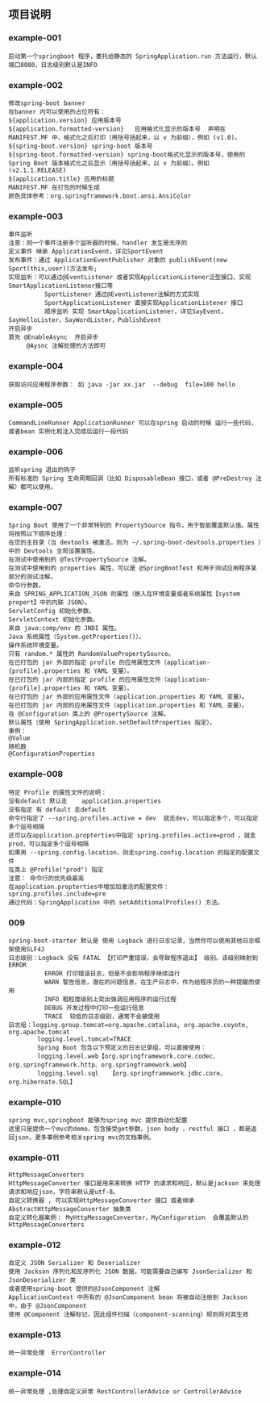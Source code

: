 
## 项目说明
### example-001
    启动第一个springboot 程序，委托给静态的 SpringApplication.run 方法运行，默认端口8080，日志级别默认是INFO
### example-002
    修改spring-boot banner
    在banner 内可以使用的占位符有：
    ${application.version} 应用版本号
    ${application.formatted-version}   应用格式化显示的版本号  声明在 MANIFEST.MF 中，格式化之后打印（用括号括起来，以 v 为前缀），例如 (v1.0)。
    ${spring-boot.version} spring-boot 版本号
    ${spring-boot.formatted-version} spring-boot格式化显示的版本号，使用的 Spring Boot 版本格式化之后显示（用括号括起来，以 v 为前缀）。例如 (v2.1.1.RELEASE)
    ${application.title} 应用的标题
    MANIFEST.MF 在打包的时候生成
    颜色具体参考：org.springframework.boot.ansi.AnsiColor
 
 ### example-003
    事件监听
    注意：同一个事件注册多个监听器的时候，handler 发生是无序的
    定义事件 继承 ApplicationEvent，详见SportEvent
    发布事件：通过 ApplicationEventPublisher 对象的 publishEvent(new Sport(this,user))方法发布;
    实现监听：可以通过@EventListener 或者实现ApplicationListener泛型接口、实现SmartApplicationListener接口等
              SportListener 通过@EventListener注解的方式实现
              SportApplicationListener 直接实现ApplicationListener 接口
              顺序监听 实现 SmartApplicationListener，详见SayEvent， SayHelloLister，SayWordLister，PublishEvent
    开启异步   
    首先 @EnableAsync  开启异步
         @Aysnc 注解处理的方法即可           
### example-004
    获取访问应用程序参数： 如 java -jar xx.jar  --debug  file=100 hello
### example-005
    CommandLineRunner ApplicationRunner 可以在spring 启动的时候 运行一些代码，或者bean 实例化和注入完成后运行一段代码              
    
### example-006
    监听spring 退出的钩子
    所有标准的 Spring 生命周期回调（比如 DisposableBean 接口，或者 @PreDestroy 注解）都可以使用。   
 
### example-007
    Spring Boot 使用了一个非常特别的 PropertySource 指令，用于智能覆盖默认值。属性将按照以下顺序处理：
    在您的主目录（当 devtools 被激活，则为 ~/.spring-boot-devtools.properties ）中的 Devtools 全局设置属性。
    在测试中使用到的 @TestPropertySource 注解。
    在测试中使用到的 properties 属性，可以是 @SpringBootTest 和用于测试应用程序某部分的测试注解。
    命令行参数。
    来自 SPRING_APPLICATION_JSON 的属性（嵌入在环境变量或者系统属性【system propert】中的内联 JSON）。
    ServletConfig 初始化参数。
    ServletContext 初始化参数。
    来自 java:comp/env 的 JNDI 属性。
    Java 系统属性（System.getProperties()）。
    操作系统环境变量。
    只有 random.* 属性的 RandomValuePropertySource。
    在已打包的 jar 外部的指定 profile 的应用属性文件（application-{profile}.properties 和 YAML 变量）。
    在已打包的 jar 内部的指定 profile 的应用属性文件（application-{profile}.properties 和 YAML 变量）。
    在已打包的 jar 外部的应用属性文件（application.properties 和 YAML 变量）。
    在已打包的 jar 内部的应用属性文件（application.properties 和 YAML 变量）。
    在 @Configuration 类上的 @PropertySource 注解。
    默认属性（使用 SpringApplication.setDefaultProperties 指定）。
    事例：
    @Value  
    随机数
    @ConfigurationProperties
### example-008
    特定 Profile 的属性文件的说明：
    没有default 默认走    application.properties
    没有指定 有 default 走default 
    命令行指定了 --spring.profiles.active = dev  就走dev，可以指定多个，可以指定多个逗号相隔
    还可以在application.propterties中指定 spring.profiles.active=prod ，就走prod，可以指定多个逗号相隔
    如果用 --spring.config.location，则走spring.config.location 的指定的配置文件
    在类上 @Profile("prod") 指定
    注意： 命令行的优先级最高
    在application.propterties中增加加激活的配置文件：spring.profiles.include=pre
    通过代码：SpringApplication 中的 setAdditionalProfiles() 方法。
### 009
    spring-boot-starter 默认是 使用 Logback 进行日志记录，当然你可以使用其他日志框架使用SLF4J 
    日志级别：Logback 没有 FATAL 【打印严重错误，会导致程序退出】 级别。该级别映射到 ERROR 
              ERROR 打印错误日志，但是不会影响程序继续运行
              WARN 警告信息，潜在的问题信息，在生产日志中，作为给程序员的一种提醒而使用
              INFO 粗粒度级别上突出强调应用程序的运行过程
              DEBUG 开发过程中打印一些运行信息
              TRACE  较低的日志级别，通常不会被使用  
    日志组：logging.group.tomcat=org.apache.catalina, org.apache.coyote, org.apache.tomcat
            logging.level.tomcat=TRACE 
            Spring Boot 包含以下预定义的日志记录组，可以直接使用：
            logging.level.web【org.springframework.core.codec、org.springframework.http、org.springframework.web】
            logging.level.sql	【org.springframework.jdbc.core、org.hibernate.SQL】
    
### example-010
    spring mvc,springboot 能够为spring mvc 提供自动化配置
    这里只是提供一个mvc的demo，包含接受get参数，json body ，restful 接口 ，都是返回json，更多事例参考相关spring mvc的文档事例。
      
### example-011
    HttpMessageConverters
    HttpMessageConverter 接口是用来来转换 HTTP 的请求和响应，默认是jackson 来处理请求和响应json，字符串默认是utf-8。
    自定义转换器 , 可以实现HttpMessageConverter 接口 或者继承 AbstractHttpMessageConverter 抽象类
    自定义转化器案例： MyHttpMessageConverter，MyConfiguration  会覆盖默认的  HttpMessageConverters  
### example-012
    自定义 JSON Serializer 和 Deserializer
    使用 Jackson 序列化和反序列化 JSON 数据，可能需要自己编写 JsonSerializer 和 JsonDeserializer 类
    或者使用spring-boot 提供的@JsonComponent 注解
    ApplicationContext 中所有的 @JsonComponent bean 将被自动注册到 Jackson 中，由于 @JsonComponent 
    使用 @Component 注解标记，因此组件扫描（component-scanning）规则将对其生效
### example-013
    统一异常处理  ErrorController
 
### example-014
    统一异常处理 ,处理自定义异常 RestControllerAdvice or ControllerAdvice    